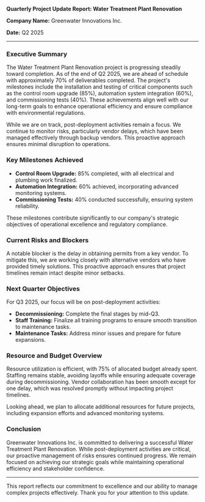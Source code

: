 

**Quarterly Project Update Report: Water Treatment Plant Renovation**

**Company Name:** Greenwater Innovations Inc.

**Date:** Q2 2025

---

### Executive Summary

The Water Treatment Plant Renovation project is progressing steadily toward completion. As of the end of Q2 2025, we are ahead of schedule with approximately 70% of deliverables completed. The project's milestones include the installation and testing of critical components such as the control room upgrade (85%), automation system integration (60%), and commissioning tests (40%). These achievements align well with our long-term goals to enhance operational efficiency and ensure compliance with environmental regulations.

While we are on track, post-deployment activities remain a focus. We continue to monitor risks, particularly vendor delays, which have been managed effectively through backup vendors. This proactive approach ensures minimal disruption to operations.

### Key Milestones Achieved

- **Control Room Upgrade:** 85% completed, with all electrical and plumbing work finalized.
- **Automation Integration:** 60% achieved, incorporating advanced monitoring systems.
- **Commissioning Tests:** 40% conducted successfully, ensuring system reliability.

These milestones contribute significantly to our company's strategic objectives of operational excellence and regulatory compliance.

### Current Risks and Blockers

A notable blocker is the delay in obtaining permits from a key vendor. To mitigate this, we are working closely with alternative vendors who have provided timely solutions. This proactive approach ensures that project timelines remain intact despite minor setbacks.

### Next Quarter Objectives

For Q3 2025, our focus will be on post-deployment activities:

- **Decommissioning:** Complete the final stages by mid-Q3.
- **Staff Training:** Finalize all training programs to ensure smooth transition to maintenance tasks.
- **Maintenance Tasks:** Address minor issues and prepare for future expansions.

### Resource and Budget Overview

Resource utilization is efficient, with 75% of allocated budget already spent. Staffing remains stable, avoiding layoffs while ensuring adequate coverage during decommissioning. Vendor collaboration has been smooth except for one delay, which was resolved promptly without impacting project timelines.

Looking ahead, we plan to allocate additional resources for future projects, including expansion efforts and advanced monitoring systems.

### Conclusion

Greenwater Innovations Inc. is committed to delivering a successful Water Treatment Plant Renovation. While post-deployment activities are critical, our proactive management of risks ensures continued progress. We remain focused on achieving our strategic goals while maintaining operational efficiency and stakeholder confidence.

---

This report reflects our commitment to excellence and our ability to manage complex projects effectively. Thank you for your attention to this update.